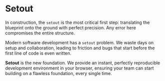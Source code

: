 # Setout

In construction, the `setout` is the most critical first step: translating the blueprint onto the ground with perfect precision. Any error here compromises the entire structure.

Modern software development has a `setout` problem. We waste days on setup and collaboration, leading to friction and bugs that start before the first line of code is even written.

**Setout** is the new foundation. We provide an instant, perfectly reproducible development environment in your browser, ensuring your team can start building on a flawless foundation, every single time.

